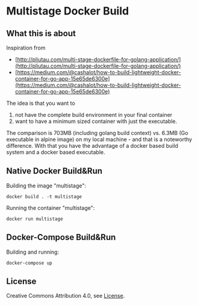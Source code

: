 # Multistage Docker Build

## What this is about

Inspiration from

* [http://pliutau.com/multi-stage-dockerfile-for-golang-application/](http://pliutau.com/multi-stage-dockerfile-for-golang-application/)
* [https://medium.com/@cashalot/how-to-build-lightweight-docker-container-for-go-app-15e65de6300e](https://medium.com/@cashalot/how-to-build-lightweight-docker-container-for-go-app-15e65de6300e)

The idea is that you want to

1. not have the complete build environment in your final container
2. want to have a minimum sized container with just the executable.

The comparison is 703MB (including golang build context) vs. 6.3MB (Go executable in alpine image) on my local machine - and that is a noteworthy difference. With that you have the advantage of a docker based build system and a docker based executable.

## Native Docker Build&Run

Building the image "multistage":

    docker build . -t multistage

Running the container "multistage":

    docker run multistage

## Docker-Compose Build&Run

Building and running:

    docker-compose up

## License

Creative Commons Attribution 4.0, see [License](./LICENSE).